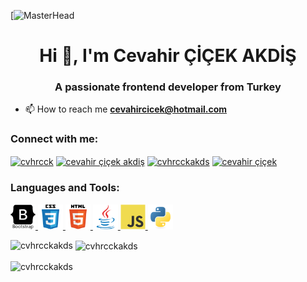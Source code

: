  [![MasterHead](https://www.webtasarimsistemleri.com/sayfalar/content/web-sitesi-tasarim-sirketi-nedir.jpg)
<h1 align="center">Hi 👋, I'm Cevahir ÇİÇEK AKDİŞ</h1>
<h3 align="center">A passionate frontend developer from Turkey</h3>

- 📫 How to reach me **cevahircicek@hotmail.com**

<h3 align="left">Connect with me:</h3>
<p align="left">
<a href="https://twitter.com/cvhrcck" target="blank"><img align="center" src="https://raw.githubusercontent.com/rahuldkjain/github-profile-readme-generator/master/src/images/icons/Social/twitter.svg" alt="cvhrcck" height="30" width="40" /></a>
<a href="https://linkedin.com/in/cevahir çi̇çek akdi̇ş" target="blank"><img align="center" src="https://raw.githubusercontent.com/rahuldkjain/github-profile-readme-generator/master/src/images/icons/Social/linked-in-alt.svg" alt="cevahir çi̇çek akdi̇ş" height="30" width="40" /></a>
<a href="https://instagram.com/cvhrcckakds" target="blank"><img align="center" src="https://raw.githubusercontent.com/rahuldkjain/github-profile-readme-generator/master/src/images/icons/Social/instagram.svg" alt="cvhrcckakds" height="30" width="40" /></a>
<a href="https://www.youtube.com/c/cevahir çiçek" target="blank"><img align="center" src="https://raw.githubusercontent.com/rahuldkjain/github-profile-readme-generator/master/src/images/icons/Social/youtube.svg" alt="cevahir çiçek" height="30" width="40" /></a>
</p>

<h3 align="left">Languages and Tools:</h3>
<p align="left"> <a href="https://getbootstrap.com" target="_blank" rel="noreferrer"> <img src="https://raw.githubusercontent.com/devicons/devicon/master/icons/bootstrap/bootstrap-plain-wordmark.svg" alt="bootstrap" width="40" height="40"/> </a> <a href="https://www.w3schools.com/css/" target="_blank" rel="noreferrer"> <img src="https://raw.githubusercontent.com/devicons/devicon/master/icons/css3/css3-original-wordmark.svg" alt="css3" width="40" height="40"/> </a> <a href="https://www.w3.org/html/" target="_blank" rel="noreferrer"> <img src="https://raw.githubusercontent.com/devicons/devicon/master/icons/html5/html5-original-wordmark.svg" alt="html5" width="40" height="40"/> </a> <a href="https://www.java.com" target="_blank" rel="noreferrer"> <img src="https://raw.githubusercontent.com/devicons/devicon/master/icons/java/java-original.svg" alt="java" width="40" height="40"/> </a> <a href="https://developer.mozilla.org/en-US/docs/Web/JavaScript" target="_blank" rel="noreferrer"> <img src="https://raw.githubusercontent.com/devicons/devicon/master/icons/javascript/javascript-original.svg" alt="javascript" width="40" height="40"/> </a> <a href="https://www.python.org" target="_blank" rel="noreferrer"> <img src="https://raw.githubusercontent.com/devicons/devicon/master/icons/python/python-original.svg" alt="python" width="40" height="40"/> </a> </p>

<p><img align="left" src="https://github-readme-stats.vercel.app/api/top-langs?username=cvhrcckakds&show_icons=true&locale=en&layout=compact" alt="cvhrcckakds" /></p>

<p>&nbsp;<img align="center" src="https://github-readme-stats.vercel.app/api?username=cvhrcckakds&show_icons=true&locale=en" alt="cvhrcckakds" /></p>

<p><img align="center" src="https://github-readme-streak-stats.herokuapp.com/?user=cvhrcckakds&" alt="cvhrcckakds" /></p>

